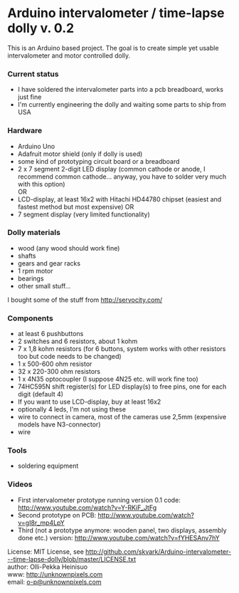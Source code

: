 Arduino intervalometer / time-lapse dolly v. 0.2
================================================

This is an Arduino based project. The goal is to create simple yet usable intervalometer and motor controlled dolly.

### Current status

- I have soldered the intervalometer parts into a pcb breadboard, works just fine
- I'm currently engineering the dolly and waiting some parts to ship from USA

### Hardware

- Arduino Uno
- Adafruit motor shield (only if dolly is used)
- some kind of prototyping circuit board or a breadboard
- 2 x 7 segment 2-digit LED display (common cathode or anode, I recommend common cathode... anyway, you have to solder very much with this option)  
OR  
- LCD-display, at least 16x2 with Hitachi HD44780 chipset (easiest and fastest method but most expensive)
OR  
- 7 segment display (very limited functionality) 


### Dolly materials

- wood (any wood should work fine)
- shafts
- gears and gear racks
- 1 rpm motor
- bearings
- other small stuff...

I bought some of the stuff from http://servocity.com/

### Components

- at least 6 pushbuttons
- 2 switches and 6 resistors, about 1 kohm
- 7 x 1,8 kohm resistors (for 6 buttons, system works with other resistors too but code needs to be changed)
- 1 x 500-600 ohm resistor
- 32 x 220-300 ohm resistors
- 1 x 4N35 optocoupler (I suppose 4N25 etc. will work fine too)
- 74HC595N shift register(s) for LED display(s) to free pins, one for each digit (default 4)
- If you want to use LCD-display, buy at least 16x2
- optionally 4 leds, I'm not using these
- wire to connect in camera, most of the cameras use 2,5mm (expensive models have N3-connector)
- wire

### Tools

- soldering equipment

### Videos

- First intervalometer prototype running version 0.1 code: http://www.youtube.com/watch?v=Y-RKiF_JtFg
- Second prototype on PCB: http://www.youtube.com/watch?v=gI8r_mp4LpY  
- Third (not a prototype anymore: wooden panel, two displays, assembly done etc.) version: http://www.youtube.com/watch?v=fYHESAnv7hY  

License: MIT License, see http://github.com/skvark/Arduino-intervalometer---time-lapse-dolly/blob/master/LICENSE.txt     
author: Olli-Pekka Heinisuo    
www: http://unknownpixels.com     
email: o-p@unknownpixels.com    